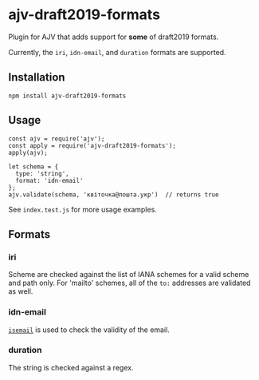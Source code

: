 # ajv-draft2019-formats
Plugin for AJV that adds support for **some** of draft2019 formats.

Currently, the `iri`, `idn-email`, and `duration` formats are supported.

## Installation

```
npm install ajv-draft2019-formats
```

## Usage

```
const ajv = require('ajv');
const apply = require('ajv-draft2019-formats');
apply(ajv);

let schema = {
  type: 'string',
  format: 'idn-email'
};
ajv.validate(schema, 'квіточка@пошта.укр')  // returns true
```

See `index.test.js` for more usage examples.

## Formats

### iri

Scheme are checked against the list of IANA schemes for a valid scheme and path only.
For 'mailto' schemes, all of the `to:` addresses are validated as well.

### idn-email

[`isemail`](https://www.npmjs.com/package/isemail) is used to check the validity of the email.

### duration

The string is checked against a regex.
